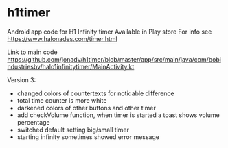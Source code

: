 # h1timer
Android app code for H1 Infinity timer
Available in Play store 
For info see https://www.halonades.com/timer.html

Link to main code
https://github.com/jonadv/h1timer/blob/master/app/src/main/java/com/bobindustriesbv/halo1infinitytimer/MainActivity.kt

Version 3:
- changed colors of countertexts for noticable difference
- total time counter is more white
- darkened colors of other buttons and other timer
- add checkVolume function, when timer is started a toast shows volume percentage
- switched default setting big/small timer
- starting infinity sometimes showed error message
